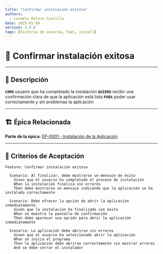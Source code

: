 ```yaml
---
title: "Confirmar instalación exitosa"
authors:
  - Carmelo Molero Castillo
date: 2025-02-09
version: 1.0.0
tags: [historia de usuario, feat, install]
---
```


# 📜 Confirmar instalación exitosa

---

## 📖 Descripción  
**`COMO`**  usuario que ha completado la instalación
**`QUIERO`** recibir una confirmación clara de que la aplicación está lista
**`PARA`** poder usar correctamente y sin problemas la aplicación

---

## 🏗 **Épica Relacionada**  
**Parte de la épica:** [EP-0001 - Instalación de la Aplicación](../epic/EP-0001-instalacion.md)

---

## 🎯 **Criterios de Aceptación**  
```gherkin
Feature: Confirmar instalación exitosa

  Scenario: Al finalizar, debe mostrarse un mensaje de éxito
    Given que el usuario ha completado el proceso de instalación
    When la instalación finaliza sin errores
    Then debe mostrarse un mensaje indicando que la aplicación se ha instalado correctamente

  Scenario: Debe ofrecer la opción de abrir la aplicación inmediatamente
    Given que la instalación ha finalizado con éxito
    When se muestra la pantalla de confirmación
    Then debe aparecer una opción para abrir la aplicación inmediatamente

  Scenario: La aplicación debe abrirse sin errores
    Given que el usuario ha seleccionado abrir la aplicación
    When se inicia el programa
    Then la aplicación debe abrirse correctamente sin mostrar errores
    And se debe cerrar el instalador
```